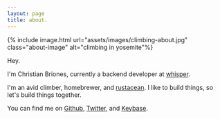 ```yaml
---
layout: page
title: about.
---
```


{% include image.html
   url="assets/images/climbing-about.jpg"
   class="about-image"
   alt="climbing in yosemite"%}

Hey.

I'm Christian Briones, currently a backend developer at <a href="http://whisper.sh">whisper</a>.

I'm an avid climber, homebrewer, and [rustacean](http://rust-lang.org). I like to build things, so let's build things together.

You can find me on [Github](https://github.com/cwbriones), [Twitter](https://twitter.com/cbriones), and [Keybase](https://keybase.io/chrisbriones).
